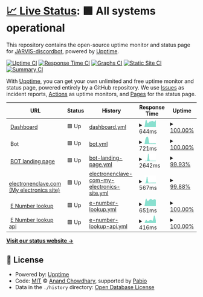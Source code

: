 # [📈 Live Status](https://status.jarvisdiscordbot.net): <!--live status--> **🟩 All systems operational**

This repository contains the open-source uptime monitor and status page for [JARVIS-discordbot](https://jarvisdiscordbot.net/), powered by [Upptime](https://github.com/upptime/upptime).

[![Uptime CI](https://github.com/JARVIS-discordbot/status/workflows/Uptime%20CI/badge.svg)](https://github.com/JARVIS-discordbot/status/actions?query=workflow%3A%22Uptime+CI%22)
[![Response Time CI](https://github.com/JARVIS-discordbot/status/workflows/Response%20Time%20CI/badge.svg)](https://github.com/JARVIS-discordbot/status/actions?query=workflow%3A%22Response+Time+CI%22)
[![Graphs CI](https://github.com/JARVIS-discordbot/status/workflows/Graphs%20CI/badge.svg)](https://github.com/JARVIS-discordbot/status/actions?query=workflow%3A%22Graphs+CI%22)
[![Static Site CI](https://github.com/JARVIS-discordbot/status/workflows/Static%20Site%20CI/badge.svg)](https://github.com/JARVIS-discordbot/status/actions?query=workflow%3A%22Static+Site+CI%22)
[![Summary CI](https://github.com/JARVIS-discordbot/status/workflows/Summary%20CI/badge.svg)](https://github.com/JARVIS-discordbot/status/actions?query=workflow%3A%22Summary+CI%22)

With [Upptime](https://upptime.js.org), you can get your own unlimited and free uptime monitor and status page, powered entirely by a GitHub repository. We use [Issues](https://github.com/JARVIS-discordbot/status/issues) as incident reports, [Actions](https://github.com/JARVIS-discordbot/status/actions) as uptime monitors, and [Pages](https://status.jarvisdiscordbot.net) for the status page.

<!--start: status pages-->
<!-- This summary is generated by Upptime (https://github.com/upptime/upptime) -->
<!-- Do not edit this manually, your changes will be overwritten -->
<!-- prettier-ignore -->
| URL | Status | History | Response Time | Uptime |
| --- | ------ | ------- | ------------- | ------ |
| <img alt="" src="https://icons.duckduckgo.com/ip3/dash.jarvisdiscordbot.net.ico" height="13"> [Dashboard](https://dash.jarvisdiscordbot.net) | 🟩 Up | [dashboard.yml](https://github.com/JARVIS-discordbot/status/commits/HEAD/history/dashboard.yml) | <details><summary><img alt="Response time graph" src="./graphs/dashboard/response-time-week.png" height="20"> 644ms</summary><br><a href="https://status.jarvisdiscordbot.net/history/dashboard"><img alt="Response time 711" src="https://img.shields.io/endpoint?url=https%3A%2F%2Fraw.githubusercontent.com%2FJARVIS-discordbot%2Fstatus%2FHEAD%2Fapi%2Fdashboard%2Fresponse-time.json"></a><br><a href="https://status.jarvisdiscordbot.net/history/dashboard"><img alt="24-hour response time 651" src="https://img.shields.io/endpoint?url=https%3A%2F%2Fraw.githubusercontent.com%2FJARVIS-discordbot%2Fstatus%2FHEAD%2Fapi%2Fdashboard%2Fresponse-time-day.json"></a><br><a href="https://status.jarvisdiscordbot.net/history/dashboard"><img alt="7-day response time 644" src="https://img.shields.io/endpoint?url=https%3A%2F%2Fraw.githubusercontent.com%2FJARVIS-discordbot%2Fstatus%2FHEAD%2Fapi%2Fdashboard%2Fresponse-time-week.json"></a><br><a href="https://status.jarvisdiscordbot.net/history/dashboard"><img alt="30-day response time 568" src="https://img.shields.io/endpoint?url=https%3A%2F%2Fraw.githubusercontent.com%2FJARVIS-discordbot%2Fstatus%2FHEAD%2Fapi%2Fdashboard%2Fresponse-time-month.json"></a><br><a href="https://status.jarvisdiscordbot.net/history/dashboard"><img alt="1-year response time 757" src="https://img.shields.io/endpoint?url=https%3A%2F%2Fraw.githubusercontent.com%2FJARVIS-discordbot%2Fstatus%2FHEAD%2Fapi%2Fdashboard%2Fresponse-time-year.json"></a></details> | <details><summary><a href="https://status.jarvisdiscordbot.net/history/dashboard">100.00%</a></summary><a href="https://status.jarvisdiscordbot.net/history/dashboard"><img alt="All-time uptime 99.23%" src="https://img.shields.io/endpoint?url=https%3A%2F%2Fraw.githubusercontent.com%2FJARVIS-discordbot%2Fstatus%2FHEAD%2Fapi%2Fdashboard%2Fuptime.json"></a><br><a href="https://status.jarvisdiscordbot.net/history/dashboard"><img alt="24-hour uptime 100.00%" src="https://img.shields.io/endpoint?url=https%3A%2F%2Fraw.githubusercontent.com%2FJARVIS-discordbot%2Fstatus%2FHEAD%2Fapi%2Fdashboard%2Fuptime-day.json"></a><br><a href="https://status.jarvisdiscordbot.net/history/dashboard"><img alt="7-day uptime 100.00%" src="https://img.shields.io/endpoint?url=https%3A%2F%2Fraw.githubusercontent.com%2FJARVIS-discordbot%2Fstatus%2FHEAD%2Fapi%2Fdashboard%2Fuptime-week.json"></a><br><a href="https://status.jarvisdiscordbot.net/history/dashboard"><img alt="30-day uptime 99.84%" src="https://img.shields.io/endpoint?url=https%3A%2F%2Fraw.githubusercontent.com%2FJARVIS-discordbot%2Fstatus%2FHEAD%2Fapi%2Fdashboard%2Fuptime-month.json"></a><br><a href="https://status.jarvisdiscordbot.net/history/dashboard"><img alt="1-year uptime 99.16%" src="https://img.shields.io/endpoint?url=https%3A%2F%2Fraw.githubusercontent.com%2FJARVIS-discordbot%2Fstatus%2FHEAD%2Fapi%2Fdashboard%2Fuptime-year.json"></a></details>
| <img alt="" src="https://icons.duckduckgo.com/ip3/null.ico" height="13"> Bot | 🟩 Up | [bot.yml](https://github.com/JARVIS-discordbot/status/commits/HEAD/history/bot.yml) | <details><summary><img alt="Response time graph" src="./graphs/bot/response-time-week.png" height="20"> 721ms</summary><br><a href="https://status.jarvisdiscordbot.net/history/bot"><img alt="Response time 551" src="https://img.shields.io/endpoint?url=https%3A%2F%2Fraw.githubusercontent.com%2FJARVIS-discordbot%2Fstatus%2FHEAD%2Fapi%2Fbot%2Fresponse-time.json"></a><br><a href="https://status.jarvisdiscordbot.net/history/bot"><img alt="24-hour response time 261" src="https://img.shields.io/endpoint?url=https%3A%2F%2Fraw.githubusercontent.com%2FJARVIS-discordbot%2Fstatus%2FHEAD%2Fapi%2Fbot%2Fresponse-time-day.json"></a><br><a href="https://status.jarvisdiscordbot.net/history/bot"><img alt="7-day response time 721" src="https://img.shields.io/endpoint?url=https%3A%2F%2Fraw.githubusercontent.com%2FJARVIS-discordbot%2Fstatus%2FHEAD%2Fapi%2Fbot%2Fresponse-time-week.json"></a><br><a href="https://status.jarvisdiscordbot.net/history/bot"><img alt="30-day response time 1350" src="https://img.shields.io/endpoint?url=https%3A%2F%2Fraw.githubusercontent.com%2FJARVIS-discordbot%2Fstatus%2FHEAD%2Fapi%2Fbot%2Fresponse-time-month.json"></a><br><a href="https://status.jarvisdiscordbot.net/history/bot"><img alt="1-year response time 665" src="https://img.shields.io/endpoint?url=https%3A%2F%2Fraw.githubusercontent.com%2FJARVIS-discordbot%2Fstatus%2FHEAD%2Fapi%2Fbot%2Fresponse-time-year.json"></a></details> | <details><summary><a href="https://status.jarvisdiscordbot.net/history/bot">100.00%</a></summary><a href="https://status.jarvisdiscordbot.net/history/bot"><img alt="All-time uptime 89.97%" src="https://img.shields.io/endpoint?url=https%3A%2F%2Fraw.githubusercontent.com%2FJARVIS-discordbot%2Fstatus%2FHEAD%2Fapi%2Fbot%2Fuptime.json"></a><br><a href="https://status.jarvisdiscordbot.net/history/bot"><img alt="24-hour uptime 100.00%" src="https://img.shields.io/endpoint?url=https%3A%2F%2Fraw.githubusercontent.com%2FJARVIS-discordbot%2Fstatus%2FHEAD%2Fapi%2Fbot%2Fuptime-day.json"></a><br><a href="https://status.jarvisdiscordbot.net/history/bot"><img alt="7-day uptime 100.00%" src="https://img.shields.io/endpoint?url=https%3A%2F%2Fraw.githubusercontent.com%2FJARVIS-discordbot%2Fstatus%2FHEAD%2Fapi%2Fbot%2Fuptime-week.json"></a><br><a href="https://status.jarvisdiscordbot.net/history/bot"><img alt="30-day uptime 78.84%" src="https://img.shields.io/endpoint?url=https%3A%2F%2Fraw.githubusercontent.com%2FJARVIS-discordbot%2Fstatus%2FHEAD%2Fapi%2Fbot%2Fuptime-month.json"></a><br><a href="https://status.jarvisdiscordbot.net/history/bot"><img alt="1-year uptime 90.15%" src="https://img.shields.io/endpoint?url=https%3A%2F%2Fraw.githubusercontent.com%2FJARVIS-discordbot%2Fstatus%2FHEAD%2Fapi%2Fbot%2Fuptime-year.json"></a></details>
| <img alt="" src="https://icons.duckduckgo.com/ip3/jarvisdiscordbot.net.ico" height="13"> [BOT landing page](https://jarvisdiscordbot.net) | 🟩 Up | [bot-landing-page.yml](https://github.com/JARVIS-discordbot/status/commits/HEAD/history/bot-landing-page.yml) | <details><summary><img alt="Response time graph" src="./graphs/bot-landing-page/response-time-week.png" height="20"> 2642ms</summary><br><a href="https://status.jarvisdiscordbot.net/history/bot-landing-page"><img alt="Response time 629" src="https://img.shields.io/endpoint?url=https%3A%2F%2Fraw.githubusercontent.com%2FJARVIS-discordbot%2Fstatus%2FHEAD%2Fapi%2Fbot-landing-page%2Fresponse-time.json"></a><br><a href="https://status.jarvisdiscordbot.net/history/bot-landing-page"><img alt="24-hour response time 573" src="https://img.shields.io/endpoint?url=https%3A%2F%2Fraw.githubusercontent.com%2FJARVIS-discordbot%2Fstatus%2FHEAD%2Fapi%2Fbot-landing-page%2Fresponse-time-day.json"></a><br><a href="https://status.jarvisdiscordbot.net/history/bot-landing-page"><img alt="7-day response time 2642" src="https://img.shields.io/endpoint?url=https%3A%2F%2Fraw.githubusercontent.com%2FJARVIS-discordbot%2Fstatus%2FHEAD%2Fapi%2Fbot-landing-page%2Fresponse-time-week.json"></a><br><a href="https://status.jarvisdiscordbot.net/history/bot-landing-page"><img alt="30-day response time 1070" src="https://img.shields.io/endpoint?url=https%3A%2F%2Fraw.githubusercontent.com%2FJARVIS-discordbot%2Fstatus%2FHEAD%2Fapi%2Fbot-landing-page%2Fresponse-time-month.json"></a><br><a href="https://status.jarvisdiscordbot.net/history/bot-landing-page"><img alt="1-year response time 629" src="https://img.shields.io/endpoint?url=https%3A%2F%2Fraw.githubusercontent.com%2FJARVIS-discordbot%2Fstatus%2FHEAD%2Fapi%2Fbot-landing-page%2Fresponse-time-year.json"></a></details> | <details><summary><a href="https://status.jarvisdiscordbot.net/history/bot-landing-page">99.93%</a></summary><a href="https://status.jarvisdiscordbot.net/history/bot-landing-page"><img alt="All-time uptime 99.92%" src="https://img.shields.io/endpoint?url=https%3A%2F%2Fraw.githubusercontent.com%2FJARVIS-discordbot%2Fstatus%2FHEAD%2Fapi%2Fbot-landing-page%2Fuptime.json"></a><br><a href="https://status.jarvisdiscordbot.net/history/bot-landing-page"><img alt="24-hour uptime 100.00%" src="https://img.shields.io/endpoint?url=https%3A%2F%2Fraw.githubusercontent.com%2FJARVIS-discordbot%2Fstatus%2FHEAD%2Fapi%2Fbot-landing-page%2Fuptime-day.json"></a><br><a href="https://status.jarvisdiscordbot.net/history/bot-landing-page"><img alt="7-day uptime 99.93%" src="https://img.shields.io/endpoint?url=https%3A%2F%2Fraw.githubusercontent.com%2FJARVIS-discordbot%2Fstatus%2FHEAD%2Fapi%2Fbot-landing-page%2Fuptime-week.json"></a><br><a href="https://status.jarvisdiscordbot.net/history/bot-landing-page"><img alt="30-day uptime 99.82%" src="https://img.shields.io/endpoint?url=https%3A%2F%2Fraw.githubusercontent.com%2FJARVIS-discordbot%2Fstatus%2FHEAD%2Fapi%2Fbot-landing-page%2Fuptime-month.json"></a><br><a href="https://status.jarvisdiscordbot.net/history/bot-landing-page"><img alt="1-year uptime 99.92%" src="https://img.shields.io/endpoint?url=https%3A%2F%2Fraw.githubusercontent.com%2FJARVIS-discordbot%2Fstatus%2FHEAD%2Fapi%2Fbot-landing-page%2Fuptime-year.json"></a></details>
| <img alt="" src="https://icons.duckduckgo.com/ip3/electronenclave.com.ico" height="13"> [electronenclave.com (My electronics site)](https://electronenclave.com) | 🟩 Up | [electronenclave-com-my-electronics-site.yml](https://github.com/JARVIS-discordbot/status/commits/HEAD/history/electronenclave-com-my-electronics-site.yml) | <details><summary><img alt="Response time graph" src="./graphs/electronenclave-com-my-electronics-site/response-time-week.png" height="20"> 567ms</summary><br><a href="https://status.jarvisdiscordbot.net/history/electronenclave-com-my-electronics-site"><img alt="Response time 965" src="https://img.shields.io/endpoint?url=https%3A%2F%2Fraw.githubusercontent.com%2FJARVIS-discordbot%2Fstatus%2FHEAD%2Fapi%2Felectronenclave-com-my-electronics-site%2Fresponse-time.json"></a><br><a href="https://status.jarvisdiscordbot.net/history/electronenclave-com-my-electronics-site"><img alt="24-hour response time 550" src="https://img.shields.io/endpoint?url=https%3A%2F%2Fraw.githubusercontent.com%2FJARVIS-discordbot%2Fstatus%2FHEAD%2Fapi%2Felectronenclave-com-my-electronics-site%2Fresponse-time-day.json"></a><br><a href="https://status.jarvisdiscordbot.net/history/electronenclave-com-my-electronics-site"><img alt="7-day response time 567" src="https://img.shields.io/endpoint?url=https%3A%2F%2Fraw.githubusercontent.com%2FJARVIS-discordbot%2Fstatus%2FHEAD%2Fapi%2Felectronenclave-com-my-electronics-site%2Fresponse-time-week.json"></a><br><a href="https://status.jarvisdiscordbot.net/history/electronenclave-com-my-electronics-site"><img alt="30-day response time 734" src="https://img.shields.io/endpoint?url=https%3A%2F%2Fraw.githubusercontent.com%2FJARVIS-discordbot%2Fstatus%2FHEAD%2Fapi%2Felectronenclave-com-my-electronics-site%2Fresponse-time-month.json"></a><br><a href="https://status.jarvisdiscordbot.net/history/electronenclave-com-my-electronics-site"><img alt="1-year response time 965" src="https://img.shields.io/endpoint?url=https%3A%2F%2Fraw.githubusercontent.com%2FJARVIS-discordbot%2Fstatus%2FHEAD%2Fapi%2Felectronenclave-com-my-electronics-site%2Fresponse-time-year.json"></a></details> | <details><summary><a href="https://status.jarvisdiscordbot.net/history/electronenclave-com-my-electronics-site">99.88%</a></summary><a href="https://status.jarvisdiscordbot.net/history/electronenclave-com-my-electronics-site"><img alt="All-time uptime 99.66%" src="https://img.shields.io/endpoint?url=https%3A%2F%2Fraw.githubusercontent.com%2FJARVIS-discordbot%2Fstatus%2FHEAD%2Fapi%2Felectronenclave-com-my-electronics-site%2Fuptime.json"></a><br><a href="https://status.jarvisdiscordbot.net/history/electronenclave-com-my-electronics-site"><img alt="24-hour uptime 99.16%" src="https://img.shields.io/endpoint?url=https%3A%2F%2Fraw.githubusercontent.com%2FJARVIS-discordbot%2Fstatus%2FHEAD%2Fapi%2Felectronenclave-com-my-electronics-site%2Fuptime-day.json"></a><br><a href="https://status.jarvisdiscordbot.net/history/electronenclave-com-my-electronics-site"><img alt="7-day uptime 99.88%" src="https://img.shields.io/endpoint?url=https%3A%2F%2Fraw.githubusercontent.com%2FJARVIS-discordbot%2Fstatus%2FHEAD%2Fapi%2Felectronenclave-com-my-electronics-site%2Fuptime-week.json"></a><br><a href="https://status.jarvisdiscordbot.net/history/electronenclave-com-my-electronics-site"><img alt="30-day uptime 96.49%" src="https://img.shields.io/endpoint?url=https%3A%2F%2Fraw.githubusercontent.com%2FJARVIS-discordbot%2Fstatus%2FHEAD%2Fapi%2Felectronenclave-com-my-electronics-site%2Fuptime-month.json"></a><br><a href="https://status.jarvisdiscordbot.net/history/electronenclave-com-my-electronics-site"><img alt="1-year uptime 99.66%" src="https://img.shields.io/endpoint?url=https%3A%2F%2Fraw.githubusercontent.com%2FJARVIS-discordbot%2Fstatus%2FHEAD%2Fapi%2Felectronenclave-com-my-electronics-site%2Fuptime-year.json"></a></details>
| <img alt="" src="https://icons.duckduckgo.com/ip3/enumbers.jarvisdiscordbot.net.ico" height="13"> [E Number lookup](https://enumbers.jarvisdiscordbot.net/) | 🟩 Up | [e-number-lookup.yml](https://github.com/JARVIS-discordbot/status/commits/HEAD/history/e-number-lookup.yml) | <details><summary><img alt="Response time graph" src="./graphs/e-number-lookup/response-time-week.png" height="20"> 651ms</summary><br><a href="https://status.jarvisdiscordbot.net/history/e-number-lookup"><img alt="Response time 545" src="https://img.shields.io/endpoint?url=https%3A%2F%2Fraw.githubusercontent.com%2FJARVIS-discordbot%2Fstatus%2FHEAD%2Fapi%2Fe-number-lookup%2Fresponse-time.json"></a><br><a href="https://status.jarvisdiscordbot.net/history/e-number-lookup"><img alt="24-hour response time 644" src="https://img.shields.io/endpoint?url=https%3A%2F%2Fraw.githubusercontent.com%2FJARVIS-discordbot%2Fstatus%2FHEAD%2Fapi%2Fe-number-lookup%2Fresponse-time-day.json"></a><br><a href="https://status.jarvisdiscordbot.net/history/e-number-lookup"><img alt="7-day response time 651" src="https://img.shields.io/endpoint?url=https%3A%2F%2Fraw.githubusercontent.com%2FJARVIS-discordbot%2Fstatus%2FHEAD%2Fapi%2Fe-number-lookup%2Fresponse-time-week.json"></a><br><a href="https://status.jarvisdiscordbot.net/history/e-number-lookup"><img alt="30-day response time 601" src="https://img.shields.io/endpoint?url=https%3A%2F%2Fraw.githubusercontent.com%2FJARVIS-discordbot%2Fstatus%2FHEAD%2Fapi%2Fe-number-lookup%2Fresponse-time-month.json"></a><br><a href="https://status.jarvisdiscordbot.net/history/e-number-lookup"><img alt="1-year response time 545" src="https://img.shields.io/endpoint?url=https%3A%2F%2Fraw.githubusercontent.com%2FJARVIS-discordbot%2Fstatus%2FHEAD%2Fapi%2Fe-number-lookup%2Fresponse-time-year.json"></a></details> | <details><summary><a href="https://status.jarvisdiscordbot.net/history/e-number-lookup">100.00%</a></summary><a href="https://status.jarvisdiscordbot.net/history/e-number-lookup"><img alt="All-time uptime 99.87%" src="https://img.shields.io/endpoint?url=https%3A%2F%2Fraw.githubusercontent.com%2FJARVIS-discordbot%2Fstatus%2FHEAD%2Fapi%2Fe-number-lookup%2Fuptime.json"></a><br><a href="https://status.jarvisdiscordbot.net/history/e-number-lookup"><img alt="24-hour uptime 100.00%" src="https://img.shields.io/endpoint?url=https%3A%2F%2Fraw.githubusercontent.com%2FJARVIS-discordbot%2Fstatus%2FHEAD%2Fapi%2Fe-number-lookup%2Fuptime-day.json"></a><br><a href="https://status.jarvisdiscordbot.net/history/e-number-lookup"><img alt="7-day uptime 100.00%" src="https://img.shields.io/endpoint?url=https%3A%2F%2Fraw.githubusercontent.com%2FJARVIS-discordbot%2Fstatus%2FHEAD%2Fapi%2Fe-number-lookup%2Fuptime-week.json"></a><br><a href="https://status.jarvisdiscordbot.net/history/e-number-lookup"><img alt="30-day uptime 99.84%" src="https://img.shields.io/endpoint?url=https%3A%2F%2Fraw.githubusercontent.com%2FJARVIS-discordbot%2Fstatus%2FHEAD%2Fapi%2Fe-number-lookup%2Fuptime-month.json"></a><br><a href="https://status.jarvisdiscordbot.net/history/e-number-lookup"><img alt="1-year uptime 99.87%" src="https://img.shields.io/endpoint?url=https%3A%2F%2Fraw.githubusercontent.com%2FJARVIS-discordbot%2Fstatus%2FHEAD%2Fapi%2Fe-number-lookup%2Fuptime-year.json"></a></details>
| <img alt="" src="https://icons.duckduckgo.com/ip3/enumbers.jarvisdiscordbot.net.ico" height="13"> [E Number lookup api](https://enumbers.jarvisdiscordbot.net/api/enumbers) | 🟩 Up | [e-number-lookup-api.yml](https://github.com/JARVIS-discordbot/status/commits/HEAD/history/e-number-lookup-api.yml) | <details><summary><img alt="Response time graph" src="./graphs/e-number-lookup-api/response-time-week.png" height="20"> 416ms</summary><br><a href="https://status.jarvisdiscordbot.net/history/e-number-lookup-api"><img alt="Response time 289" src="https://img.shields.io/endpoint?url=https%3A%2F%2Fraw.githubusercontent.com%2FJARVIS-discordbot%2Fstatus%2FHEAD%2Fapi%2Fe-number-lookup-api%2Fresponse-time.json"></a><br><a href="https://status.jarvisdiscordbot.net/history/e-number-lookup-api"><img alt="24-hour response time 637" src="https://img.shields.io/endpoint?url=https%3A%2F%2Fraw.githubusercontent.com%2FJARVIS-discordbot%2Fstatus%2FHEAD%2Fapi%2Fe-number-lookup-api%2Fresponse-time-day.json"></a><br><a href="https://status.jarvisdiscordbot.net/history/e-number-lookup-api"><img alt="7-day response time 416" src="https://img.shields.io/endpoint?url=https%3A%2F%2Fraw.githubusercontent.com%2FJARVIS-discordbot%2Fstatus%2FHEAD%2Fapi%2Fe-number-lookup-api%2Fresponse-time-week.json"></a><br><a href="https://status.jarvisdiscordbot.net/history/e-number-lookup-api"><img alt="30-day response time 308" src="https://img.shields.io/endpoint?url=https%3A%2F%2Fraw.githubusercontent.com%2FJARVIS-discordbot%2Fstatus%2FHEAD%2Fapi%2Fe-number-lookup-api%2Fresponse-time-month.json"></a><br><a href="https://status.jarvisdiscordbot.net/history/e-number-lookup-api"><img alt="1-year response time 289" src="https://img.shields.io/endpoint?url=https%3A%2F%2Fraw.githubusercontent.com%2FJARVIS-discordbot%2Fstatus%2FHEAD%2Fapi%2Fe-number-lookup-api%2Fresponse-time-year.json"></a></details> | <details><summary><a href="https://status.jarvisdiscordbot.net/history/e-number-lookup-api">100.00%</a></summary><a href="https://status.jarvisdiscordbot.net/history/e-number-lookup-api"><img alt="All-time uptime 99.82%" src="https://img.shields.io/endpoint?url=https%3A%2F%2Fraw.githubusercontent.com%2FJARVIS-discordbot%2Fstatus%2FHEAD%2Fapi%2Fe-number-lookup-api%2Fuptime.json"></a><br><a href="https://status.jarvisdiscordbot.net/history/e-number-lookup-api"><img alt="24-hour uptime 100.00%" src="https://img.shields.io/endpoint?url=https%3A%2F%2Fraw.githubusercontent.com%2FJARVIS-discordbot%2Fstatus%2FHEAD%2Fapi%2Fe-number-lookup-api%2Fuptime-day.json"></a><br><a href="https://status.jarvisdiscordbot.net/history/e-number-lookup-api"><img alt="7-day uptime 100.00%" src="https://img.shields.io/endpoint?url=https%3A%2F%2Fraw.githubusercontent.com%2FJARVIS-discordbot%2Fstatus%2FHEAD%2Fapi%2Fe-number-lookup-api%2Fuptime-week.json"></a><br><a href="https://status.jarvisdiscordbot.net/history/e-number-lookup-api"><img alt="30-day uptime 99.85%" src="https://img.shields.io/endpoint?url=https%3A%2F%2Fraw.githubusercontent.com%2FJARVIS-discordbot%2Fstatus%2FHEAD%2Fapi%2Fe-number-lookup-api%2Fuptime-month.json"></a><br><a href="https://status.jarvisdiscordbot.net/history/e-number-lookup-api"><img alt="1-year uptime 99.82%" src="https://img.shields.io/endpoint?url=https%3A%2F%2Fraw.githubusercontent.com%2FJARVIS-discordbot%2Fstatus%2FHEAD%2Fapi%2Fe-number-lookup-api%2Fuptime-year.json"></a></details>

<!--end: status pages-->

[**Visit our status website →**](https://status.jarvisdiscordbot.net)

## 📄 License

- Powered by: [Upptime](https://github.com/upptime/upptime)
- Code: [MIT](./LICENSE) © [Anand Chowdhary](https://anandchowdhary.com), supported by [Pabio](https://pabio.com)
- Data in the `./history` directory: [Open Database License](https://opendatacommons.org/licenses/odbl/1-0/)

